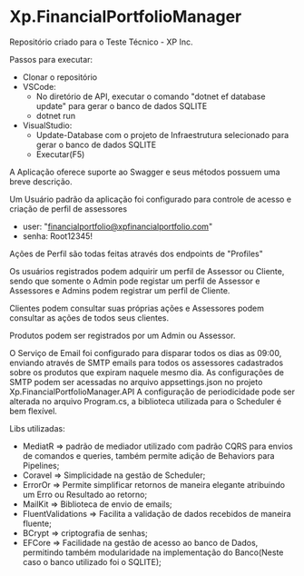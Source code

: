 # Xp.FinancialPortfolioManager

Repositório criado para o Teste Técnico - XP Inc.

Passos para executar:

- Clonar o repositório
- VSCode:
  - No diretório de API, executar o comando "dotnet ef database update" para gerar o banco de dados SQLITE
  - dotnet run    
- VisualStudio:
  - Update-Database com o projeto de Infraestrutura selecionado para gerar o banco de dados SQLITE
  - Executar(F5)

A Aplicação oferece suporte ao Swagger e seus métodos possuem uma breve descrição.

Um Usuário padrão da aplicação foi configurado para controle de acesso e criação de perfil de assessores
  
  - user: "financialportfolio@xpfinancialportfolio.com"
  - senha: Root12345!

Ações de Perfil são todas feitas através dos endpoints de "Profiles"

Os usuários registrados podem adquirir um perfil de Assessor ou Cliente, sendo que somente o Admin pode registar um perfil de Assessor e Assessores e Admins podem registrar um perfil de Cliente.

Clientes podem consultar suas próprias ações e Assessores podem consultar as ações de todos seus clientes.

Produtos podem ser registrados por um Admin ou Assessor.

O Serviço de Email foi configurado para disparar todos os dias as 09:00, enviando através de SMTP emails para todos os assessores cadastrados sobre os produtos que expiram naquele mesmo dia.
As configurações de SMTP podem ser acessadas no arquivo appsettings.json no projeto Xp.FinancialPortfolioManager.API
A configuração de periodicidade pode ser alterada no arquivo Program.cs, a biblioteca utilizada para o Scheduler é bem flexível.

Libs utilizadas:
- MediatR => padrão de mediador utilizado com padrão CQRS para envios de comandos e queries, também permite adição de Behaviors para Pipelines;
- Coravel => Simplicidade na gestão de Scheduler;
- ErrorOr => Permite simplificar retornos de maneira elegante atribuindo um Erro ou Resultado ao retorno;
- MailKit => Biblioteca de envio de emails;
- FluentValidations => Facilita a validação de dados recebidos de maneira fluente;
- BCrypt => criptografia de senhas;
- EFCore => Facilidade na gestão de acesso ao banco de Dados, permitindo também modularidade na implementação do Banco(Neste caso o banco utilizado foi o SQLITE);
